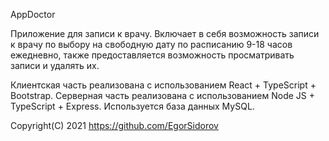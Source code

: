 AppDoctor

Приложение для записи к врачу. Включает в себя возможность записи к врачу по выбору на свободную дату по расписанию 9-18 часов ежедневно, также предоставляется возможность просматривать записи и удалять их.

Клиентская часть реализована с использованием React + TypeScript + Bootstrap.
Серверная часть реализована с использованием Node JS + TypeScript + Express.
Используется база данных MySQL.

Copyright(C) 2021  https://github.com/EgorSidorov